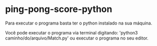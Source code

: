 # ping-pong-score-python

Para executar o programa basta ter o python instalado na sua máquina.

Você pode executar o programa via terminal digitando: 'python3 caminho/do/arquivo/Match.py' ou executar o programa no seu editor.
